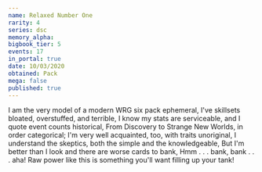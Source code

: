 ```yaml
---
name: Relaxed Number One
rarity: 4
series: dsc
memory_alpha:
bigbook_tier: 5
events: 17
in_portal: true
date: 10/03/2020
obtained: Pack
mega: false
published: true
---
```


I am the very model of a modern WRG six pack ephemeral,
I've skillsets bloated, overstuffed, and terrible,
I know my stats are serviceable, and I quote event counts historical,
From Discovery to Strange New Worlds, in order categorical;
I'm very well acquainted, too, with traits unoriginal,
I understand the skeptics, both the simple and the knowledgeable,
But I'm better than I look and there are worse cards to bank,
Hmm . . . bank, bank . . . aha!
Raw power like this is something you'll want filling up your tank!
